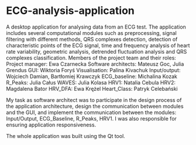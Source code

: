 # ECG-analysis-application

A desktop application for analysing data from an ECG test. The application includes several computational modules such as preprocessing, signal filtering with different methods, QRS complexes detection, detection of characteristic points of the ECG signal, time and frequency analysis of heart rate variability, geometric analysis, detrended fluctuation analysis and QRS complexes classification. Members of the project team and their roles: 
Project manager: Ewa Czarnecka
Software architects: Mateusz Goc, Julia Grendus
GUI: Wiktoria Foryś
Visualisation: Palina Kivachuk
Input/output: Wojciech Damian, Bartłomiej Krawczyk
ECG_baseline: Michalina Kozak
R_Peaks: Julia Całus
WAVES: Julia Kolasa
HRV1: Natalia Cebula
HRV2: Magdalena Bator
HRV_DFA: Ewa Krężel
Heart_Class: Patryk Celebański

My task as software architect was to participate in the design process of the application architecture, design the communication between modules and the GUI, and implement the communication between the modules: Input/Output, ECG_Baseline, R_Peaks, HRV1. I was also responsible for ensuring application responsiveness.


The whole application was built using the Qt tool.
